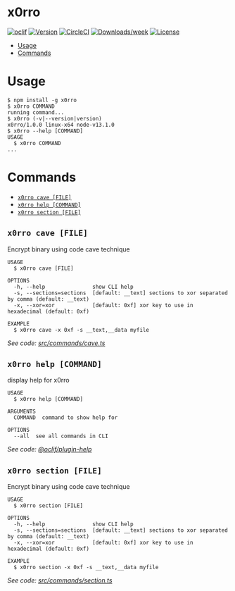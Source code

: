 x0rro
=====



[![oclif](https://img.shields.io/badge/cli-oclif-brightgreen.svg)](https://oclif.io)
[![Version](https://img.shields.io/npm/v/x0rro.svg)](https://npmjs.org/package/x0rro)
[![CircleCI](https://circleci.com/gh/phra/x0rro/tree/master.svg?style=shield)](https://circleci.com/gh/phra/x0rro/tree/master)
[![Downloads/week](https://img.shields.io/npm/dw/x0rro.svg)](https://npmjs.org/package/x0rro)
[![License](https://img.shields.io/npm/l/x0rro.svg)](https://github.com/phra/x0rro/blob/master/package.json)

<!-- toc -->
* [Usage](#usage)
* [Commands](#commands)
<!-- tocstop -->
# Usage
<!-- usage -->
```sh-session
$ npm install -g x0rro
$ x0rro COMMAND
running command...
$ x0rro (-v|--version|version)
x0rro/1.0.0 linux-x64 node-v13.1.0
$ x0rro --help [COMMAND]
USAGE
  $ x0rro COMMAND
...
```
<!-- usagestop -->
# Commands
<!-- commands -->
* [`x0rro cave [FILE]`](#x0rro-cave-file)
* [`x0rro help [COMMAND]`](#x0rro-help-command)
* [`x0rro section [FILE]`](#x0rro-section-file)

## `x0rro cave [FILE]`

Encrypt binary using code cave technique

```
USAGE
  $ x0rro cave [FILE]

OPTIONS
  -h, --help               show CLI help
  -s, --sections=sections  [default: __text] sections to xor separated by comma (default: __text)
  -x, --xor=xor            [default: 0xf] xor key to use in hexadecimal (default: 0xf)

EXAMPLE
  $ x0rro cave -x 0xf -s __text,__data myfile
```

_See code: [src/commands/cave.ts](https://github.com/phra/x0rro/blob/v1.0.0/src/commands/cave.ts)_

## `x0rro help [COMMAND]`

display help for x0rro

```
USAGE
  $ x0rro help [COMMAND]

ARGUMENTS
  COMMAND  command to show help for

OPTIONS
  --all  see all commands in CLI
```

_See code: [@oclif/plugin-help](https://github.com/oclif/plugin-help/blob/v2.2.3/src/commands/help.ts)_

## `x0rro section [FILE]`

Encrypt binary using code cave technique

```
USAGE
  $ x0rro section [FILE]

OPTIONS
  -h, --help               show CLI help
  -s, --sections=sections  [default: __text] sections to xor separated by comma (default: __text)
  -x, --xor=xor            [default: 0xf] xor key to use in hexadecimal (default: 0xf)

EXAMPLE
  $ x0rro section -x 0xf -s __text,__data myfile
```

_See code: [src/commands/section.ts](https://github.com/phra/x0rro/blob/v1.0.0/src/commands/section.ts)_
<!-- commandsstop -->
